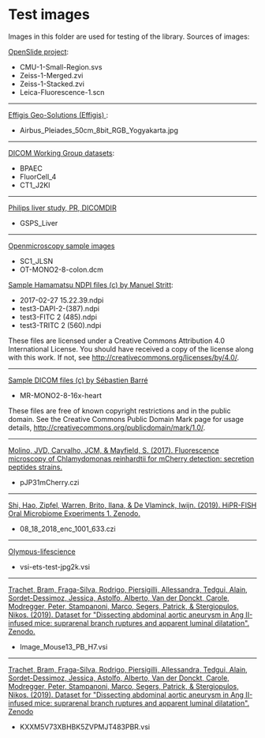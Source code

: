 # Test images
Images in this folder are used for testing of the library. 
Sources of images:

[OpenSlide project](http://openslide.cs.cmu.edu/download/openslide-testdata):
- CMU-1-Small-Region.svs
 - Zeiss-1-Merged.zvi
 - Zeiss-1-Stacked.zvi
- Leica-Fluorescence-1.scn
***
[Effigis Geo-Solutions (Effigis) ](https://effigis.com/en/solutions/satellite-images/satellite-image-samples):
- Airbus_Pleiades_50cm_8bit_RGB_Yogyakarta.jpg
***

[DICOM Working Group datasets](ftp://medical.nema.org/medical/dicom/DataSets):
- BPAEC
- FluorCell_4
- CT1_J2KI
***

[Philips liver study, PR, DICOMDIR](https://www.aliza-dicom-viewer.com/download/datasets)
- GSPS_Liver
***

[Openmicroscopy sample images](https://downloads.openmicroscopy.org/images)
- SC1_JLSN
- OT-MONO2-8-colon.dcm

[Sample Hamamatsu NDPI files (c) by Manuel Stritt](https://github.com/openmicroscopy/bioformats/pull/2759):
- 2017-02-27 15.22.39.ndpi
- test3-DAPI-2-(387).ndpi
- test3-FITC 2 (485).ndpi
- test3-TRITC 2 (560).ndpi

These files are licensed under a
Creative Commons Attribution 4.0 International License.
You should have received a copy of the license along with this
work. If not, see <http://creativecommons.org/licenses/by/4.0/>.
***

[Sample DICOM files (c) by Sébastien Barré](https://barre.dev/medical/samples/)
- MR-MONO2-8-16x-heart

These files are free of known copyright restrictions and in the public domain.
See the Creative Commons Public Domain Mark page for usage details,
<http://creativecommons.org/publicdomain/mark/1.0/>.
***


[Molino, JVD, Carvalho, JCM, & Mayfield, S. (2017). Fluorescence microscopy of Chlamydomonas reinhardtii for mCherry detection: secretion peptides strains.](https://zenodo.org/record/579617)

- pJP31mCherry.czi
***

[Shi, Hao, Zipfel, Warren, Brito, Ilana, & De Vlaminck, Iwijn. (2019). HiPR-FISH Oral Microbiome Experiments 1. Zenodo.](https://zenodo.org/record/3457261)
- 08_18_2018_enc_1001_633.czi
***

[Olympus-lifescience](https://www.olympus-lifescience.com/)
- vsi-ets-test-jpg2k.vsi

***

[Trachet, Bram, Fraga-Silva, Rodrigo, Piersigilli, Allessandra, Tedgui, Alain, Sordet-Dessimoz, Jessica, Astolfo, Alberto, Van der Donckt, Carole, Modregger, Peter, Stampanoni, Marco, Segers, Patrick, & Stergiopulos, Nikos. (2019). Dataset for "Dissecting abdominal aortic aneurysm in Ang II-infused mice: suprarenal branch ruptures and apparent luminal dilatation". Zenodo.](https://doi.org/10.5281/zenodo.2649132)
- Image_Mouse13_PB_H7.vsi

***
[Trachet, Bram, Fraga-Silva, Rodrigo, Piersigilli, Allessandra, Tedgui, Alain, Sordet-Dessimoz, Jessica, Astolfo, Alberto, Van der Donckt, Carole, Modregger, Peter, Stampanoni, Marco, Segers, Patrick, & Stergiopulos, Nikos. (2019). Dataset for "Dissecting abdominal aortic aneurysm in Ang II-infused mice: suprarenal branch ruptures and apparent luminal dilatation". Zenodo](https://doi.org/10.5281/zenodo.2649132)
- KXXM5V73XBHBK5ZVPMJT483PBR.vsi